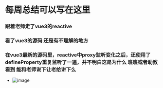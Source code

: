 # 每周总结可以写在这里

### 跟着老师走了vue3的reactive 
### 看了vue3的源码 还是有不理解的地方
### 在vue3最新的源码里，reactive中proxy监听变化之后，还使用了defineProperty重复监听了一遍，并不明白这是为什么  班班或者助教看到 能和老师说下让老给讲下么
- ![image](https://github.com/vurtnr/Frontend-01-Template/blob/master/week013/reactivity.png)
